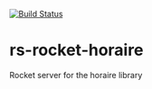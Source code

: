 [![Build Status](https://travis-ci.org/prisme60/rs-rocket-horaire.svg?branch=master)](https://travis-ci.org/prisme60/rs-rocket-horaire)

# rs-rocket-horaire
Rocket server for the horaire library
